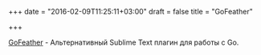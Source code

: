 +++
date = "2016-02-09T11:25:11+03:00"
draft = false
title = "GoFeather"

+++

<p><a href="https://github.com/frou/GoFeather">GoFeather</a>&nbsp;- Альтернативный Sublime Text плагин для работы с Go.</p>

